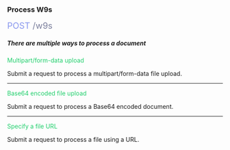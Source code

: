 ### Process W9s

<span style="color: #8B99EE;font-size: 20px">POST</span><span style="color: #7D819E;font-size: 20px"> /w9s</span>

##### There are multiple ways to process a document

<span style="color: #22CF6D;"> Multipart/form-data upload </span>

Submit a request to process a multipart/form-data file upload.

---
<span style="color: #22CF6D;"> Base64 encoded file upload </span>

Submit a request to process a Base64 encoded document.

---
<span style="color: #22CF6D;"> Specify a file URL </span>

Submit a request to process a file using a URL.